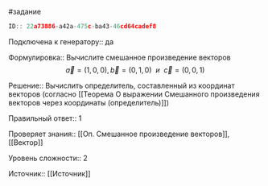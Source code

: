 #задание

```javascript
ID:: 22a73886-a42a-475c-ba43-46cd64cadef8
```

Подключена к генератору:: да

Формулировка:: Вычислите смешанное произведение векторов $$\vec{a}=(1,0,0), \vec{b}=(0,1,0)~~и~~\vec{c}=(0,0,1)$$

Решение:: Вычислить определитель, составленный из координат векторов (согласно [[Теорема О выражении Смешанного произведения векторов через координаты (определитель)]])

Правильный ответ:: 1

Проверяет знания:: [[Оп. Смешанное произведение векторов]], [[Вектор]]

Уровень сложности:: 2

Источник:: [[Источник]]